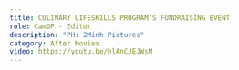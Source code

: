 ```yaml
---
title: CULINARY LIFESKILLS PROGRAM'S FUNDRAISING EVENT
role: CamOP - Editor
description: "PH: 2Minh Pictures"
category: After Movies
video: https://youtu.be/hlAnCJEJWsM
---
```

